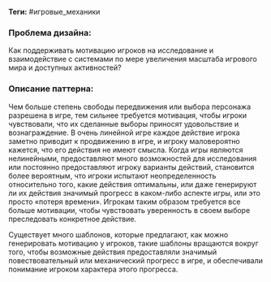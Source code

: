 **Теги:** #игровые_механики 
### Проблема дизайна:
Как поддерживать мотивацию игроков на исследование и взаимодействие с системами по мере увеличения масштаба игрового мира и доступных активностей?
### Описание паттерна:
Чем больше степень свободы передвижения или выбора персонажа разрешена в игре, тем сильнее требуется мотивация, чтобы игроки чувствовали, что их сделанные выборы приносят удовольствие и вознаграждение. В очень линейной игре каждое действие игрока заметно приводит к продвижению в игре, и игроку маловероятно кажется, что его действия не имеют смысла. Когда игры являются нелинейными, предоставляют много возможностей для исследования или постоянно предоставляют игроку варианты действий, становится более вероятным, что игроки испытают неопределенность относительно того, какие действия оптимальны, или даже генерируют ли их действия значимый прогресс в каком-либо аспекте игры, или это просто «потеря времени». Игрокам таким образом требуется все больше мотивации, чтобы чувствовать уверенность в своем выборе преследовать конкретное действие. 

Существует много шаблонов, которые предлагают, как можно генерировать мотивацию у игроков, такие шаблоны вращаются вокруг того, чтобы возможные действия предоставляли значимый повествовательный или механический прогресс в игре, и обеспечивали понимание игроком характера этого прогресса.